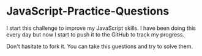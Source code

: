 # JavaScript-Practice-Questions

I start this challenge to improve my JavaScript skills. I have been doing this every day but now I start to push it to the GitHub to track my progress.

Don't hasitate to fork it. You can take this guestions and try to solve them.

